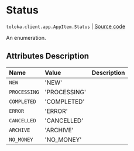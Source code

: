 # Status
`toloka.client.app.AppItem.Status` | [Source code](https://github.com/Toloka/toloka-kit/blob/v0.1.26/src/client/app/__init__.py#L127)

An enumeration.

## Attributes Description

| Name | Value | Description |
| :------| :-----------| :----------| 
`NEW`|'NEW'|<p></p>
`PROCESSING`|'PROCESSING'|<p></p>
`COMPLETED`|'COMPLETED'|<p></p>
`ERROR`|'ERROR'|<p></p>
`CANCELLED`|'CANCELLED'|<p></p>
`ARCHIVE`|'ARCHIVE'|<p></p>
`NO_MONEY`|'NO_MONEY'|<p></p>
